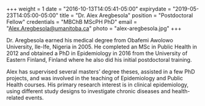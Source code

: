 +++
weight = 1
date = "2016-10-13T14:05:41-05:00"
expirydate = "2019-05-23T14:05:00-05:00"
title = "Dr. Alex Aregbesola"
position = "Postdoctoral Fellow"
credentials = "MBChB MScPH PhD"
email = "Alex.Aregbesola@umanitoba.ca"
photo = "alex-aregbesola.jpg"
+++

Dr. Aregbesola earned his medical degree from Obafemi Awolowo University, Ile-Ife, Nigeria in 2005. He completed an MSc in Public Health in 2012 and obtained a PhD in Epidemiology in 2016 from the University of Eastern Finland, Finland where he also did his initial postdoctoral training. 

Alex has supervised several masters’ degree theses, assisted in a few PhD projects, and was involved in the teaching of Epidemiology and Public Health courses. His primary research interest is in clinical epidemiology, using different study designs to investigate chronic diseases and health-related events.
